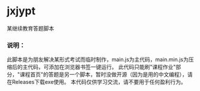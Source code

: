 # jxjypt
某继续教育答题脚本

### 说明：
  此脚本是为朋友解决某形式考试而临时制作，main.js为主代码，main.min.js为压缩后的主代码，可添加在浏览器书签一键运行。
  此代码只能刷"课程作业"部分，"课程首页"的答题是另一个脚本，暂时没做开源（因为是用的中文编程），请在Releases下载exe使用。
  本代码仅供学习交流，请不要用于任何盈利行为。
